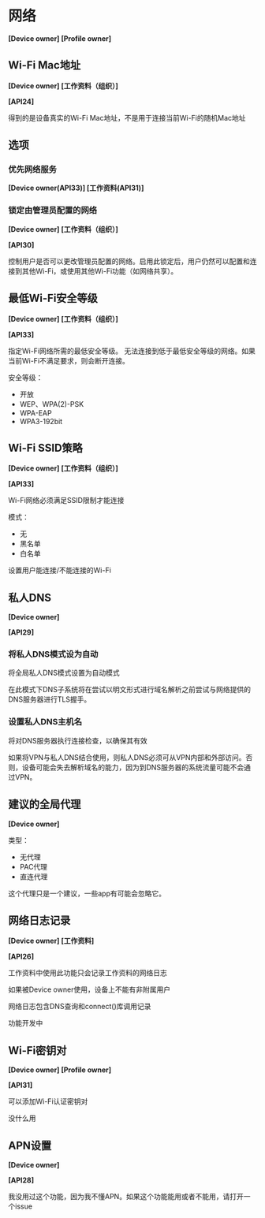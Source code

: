 # 网络

**[Device owner] [Profile owner]**

## Wi-Fi Mac地址

**[Device owner] [工作资料（组织）]**

**[API24]**

得到的是设备真实的Wi-Fi Mac地址，不是用于连接当前Wi-Fi的随机Mac地址

## 选项

### 优先网络服务

**[Device owner(API33)] [工作资料(API31)]**

### 锁定由管理员配置的网络

**[Device owner] [工作资料（组织）]**

**[API30]**

控制用户是否可以更改管理员配置的网络。启用此锁定后，用户仍然可以配置和连接到其他Wi-Fi，或使用其他Wi-Fi功能（如网络共享）。

## 最低Wi-Fi安全等级

**[Device owner] [工作资料（组织）]**

**[API33]**

指定Wi-Fi网络所需的最低安全等级。
无法连接到低于最低安全等级的网络。如果当前Wi-Fi不满足要求，则会断开连接。

安全等级：

- 开放
- WEP、WPA(2)-PSK
- WPA-EAP
- WPA3-192bit

## Wi-Fi SSID策略

**[Device owner] [工作资料（组织）]**

**[API33]**

Wi-Fi网络必须满足SSID限制才能连接

模式：

- 无
- 黑名单
- 白名单

设置用户能连接/不能连接的Wi-Fi

## 私人DNS

**[Device owner]**

**[API29]**

### 将私人DNS模式设为自动

将全局私人DNS模式设置为自动模式

在此模式下DNS子系统将在尝试以明文形式进行域名解析之前尝试与网络提供的DNS服务器进行TLS握手。

### 设置私人DNS主机名

将对DNS服务器执行连接检查，以确保其有效

如果将VPN与私人DNS结合使用，则私人DNS必须可从VPN内部和外部访问。否则，设备可能会失去解析域名的能力，因为到DNS服务器的系统流量可能不会通过VPN。

## 建议的全局代理

**[Device owner]**

类型：
- 无代理
- PAC代理
- 直连代理

这个代理只是一个建议，一些app有可能会忽略它。

## 网络日志记录

**[Device owner] [工作资料]**

**[API26]**

工作资料中使用此功能只会记录工作资料的网络日志

如果被Device owner使用，设备上不能有非附属用户

网络日志包含DNS查询和connect()库调用记录

功能开发中

## Wi-Fi密钥对

**[Device owner] [Profile owner]**

**[API31]**

可以添加Wi-Fi认证密钥对

没什么用

## APN设置

**[Device owner]**

**[API28]**

我没用过这个功能，因为我不懂APN。如果这个功能能用或者不能用，请打开一个issue

